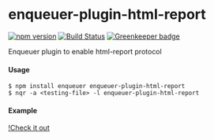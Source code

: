 # enqueuer-plugin-html-report
[![npm version](https://badge.fury.io/js/enqueuer-plugin-html-report.svg)](https://badge.fury.io/js/enqueuer-plugin-html-report) [![Build Status](https://travis-ci.org/lopidio/enqueuer-plugin-html-report.svg?branch=master)](https://travis-ci.org/lopidio/enqueuer-plugin-html-report) [![Greenkeeper badge](https://badges.greenkeeper.io/lopidio/enqueuer-plugin-html-report.svg)](https://greenkeeper.io/)

Enqueuer plugin to enable html-report protocol
#### Usage
    $ npm install enqueuer enqueuer-plugin-html-report
    $ nqr -a <testing-file> -l enqueuer-plugin-html-report


#### Example
[!Check it out](https://lopidio.github.io/enqueuer-plugin-html-report/)
